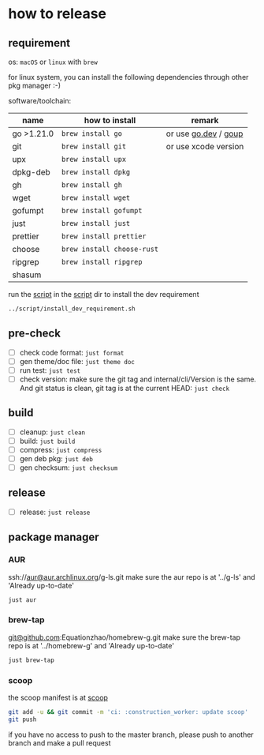 # how to release

## requirement

os: `macOS` or `linux` with `brew`

for linux system, you can install the following dependencies through other pkg manager :-)

software/toolchain:

| name       | how to install             | remark                                                                            |
|------------|----------------------------|-----------------------------------------------------------------------------------|
| go >1.21.0 | `brew install go`          | or use [go.dev](https://go.dev/dl/) / [goup](https://github.com/owenthereal/goup) |
| git        | `brew install git`         | or use xcode version                                                              |
| upx        | `brew install upx`         |                                                                                   |
| dpkg-deb   | `brew install dpkg`        |                                                                                   |
| gh         | `brew install gh`          |                                                                                   |
| wget       | `brew install wget`        |                                                                                   |
| gofumpt    | `brew install gofumpt`     |                                                                                   |
| just       | `brew install just`        |                                                                                   |
| prettier   | `brew install prettier`    |                                                                                   |
| choose     | `brew install choose-rust` |                                                                                   |
| ripgrep    | `brew install ripgrep`     |                                                                                   |
| shasum     |                            |                                                                                   |


run the [script](../script/install_dev_requirement.sh) in the [script](../script) dir to install the dev requirement
```zsh
../script/install_dev_requirement.sh
```

## pre-check

- [ ] check code format: `just format`
- [ ] gen theme/doc file: `just theme doc`
- [ ] run test: `just test`
- [ ] check version: make sure the git tag and internal/cli/Version is the same. And git status is clean, git tag is at the current HEAD: `just check`

## build

- [ ] cleanup: `just clean`
- [ ] build: `just build`
- [ ] compress: `just compress`
- [ ] gen deb pkg: `just deb`
- [ ] gen checksum: `just checksum`

## release

- [ ] release: `just release`

## package manager

### AUR

ssh://aur@aur.archlinux.org/g-ls.git
make sure the aur repo is at '../g-ls' and 'Already up-to-date'

```zsh
just aur
```

### brew-tap

git@github.com:Equationzhao/homebrew-g.git
make sure the brew-tap repo is at '../homebrew-g' and 'Already up-to-date'

```zsh
just brew-tap
```

### scoop

the scoop manifest is at [scoop](scoop/g.json)

```zsh
git add -u && git commit -m 'ci: :construction_worker: update scoop'
git push
```

if you have no access to push to the master branch, please push to another branch and make a pull request
